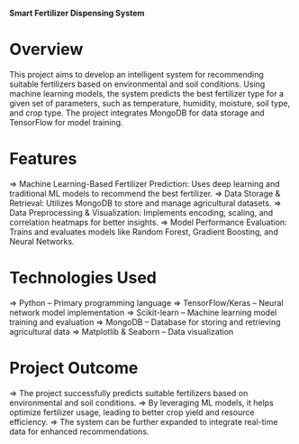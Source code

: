 **Smart Fertilizer Dispensing System**

# Overview

This project aims to develop an intelligent system for recommending suitable fertilizers based on environmental and soil conditions. 
Using machine learning models, the system predicts the best fertilizer type for a given set of parameters, such as temperature, humidity, moisture, soil type, and crop type. 
The project integrates MongoDB for data storage and TensorFlow for model training.

# Features
=> Machine Learning-Based Fertilizer Prediction: Uses deep learning and traditional ML models to recommend the best fertilizer.
=> Data Storage & Retrieval: Utilizes MongoDB to store and manage agricultural datasets.
=> Data Preprocessing & Visualization: Implements encoding, scaling, and correlation heatmaps for better insights.
=> Model Performance Evaluation: Trains and evaluates models like Random Forest, Gradient Boosting, and Neural Networks.

# Technologies Used
=> Python – Primary programming language
=> TensorFlow/Keras – Neural network model implementation
=> Scikit-learn – Machine learning model training and evaluation
=> MongoDB – Database for storing and retrieving agricultural data
=> Matplotlib & Seaborn – Data visualization

# Project Outcome
=> The project successfully predicts suitable fertilizers based on environmental and soil conditions.
=> By leveraging ML models, it helps optimize fertilizer usage, leading to better crop yield and resource efficiency. 
=> The system can be further expanded to integrate real-time data for enhanced recommendations.
